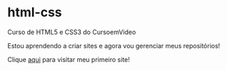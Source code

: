 # html-css
 Curso de HTML5 e CSS3 do CursoemVideo


Estou aprendendo a criar sites e agora vou gerenciar meus repositórios!

Clique <a href="https://lucas1337dev.github.io/html-css/desafios/desafio004/index">aqui</a> para visitar meu primeiro site!